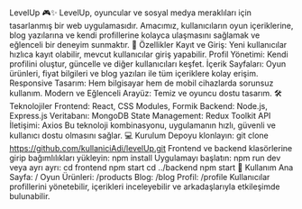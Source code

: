 LevelUp 🎮✨
LevelUp, oyuncular ve sosyal medya meraklıları için tasarlanmış bir web uygulamasıdır. Amacımız, kullanıcıların oyun içeriklerine, blog yazılarına ve kendi profillerine kolayca ulaşmasını sağlamak ve eğlenceli bir deneyim sunmaktır.
🌟 Özellikler
Kayıt ve Giriş: Yeni kullanıcılar hızlıca kayıt olabilir, mevcut kullanıcılar giriş yapabilir.
Profil Yönetimi: Kendi profilini oluştur, güncelle ve diğer kullanıcıları keşfet.
İçerik Sayfaları: Oyun ürünleri, fiyat bilgileri ve blog yazıları ile tüm içeriklere kolay erişim.
Responsive Tasarım: Hem bilgisayar hem de mobil cihazlarda sorunsuz kullanım.
Modern ve Eğlenceli Arayüz: Temiz ve oyuncu dostu tasarım.
🛠 Teknolojiler
Frontend: React, CSS Modules, Formik
Backend: Node.js, Express.js
Veritabanı: MongoDB
State Management: Redux Toolkit
API İletişimi: Axios
Bu teknoloji kombinasyonu, uygulamanın hızlı, güvenli ve kullanıcı dostu olmasını sağlar.
💻 Kurulum
Depoyu klonlayın:
git clone https://github.com/kullaniciAdi/levelUp.git
Frontend ve backend klasörlerine girip bağımlılıkları yükleyin:
npm install
Uygulamayı başlatın:
npm run dev
veya ayrı ayrı:
cd frontend
npm start
cd ../backend
npm start
🚀 Kullanım
Ana Sayfa: /
Oyun Ürünleri: /products
Blog: /blog
Profil: /profile
Kullanıcılar profillerini yönetebilir, içerikleri inceleyebilir ve arkadaşlarıyla etkileşimde bulunabilir.

